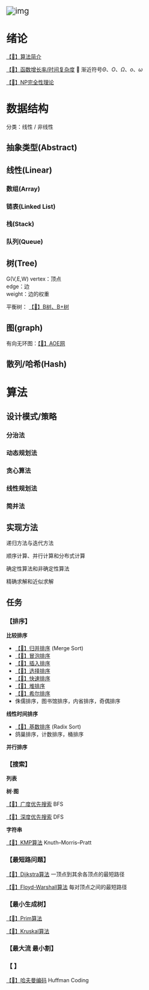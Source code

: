 <img src="pic/数据结构与算法树状图.jpg" alt="img" style="zoom:150%;" />

# 绪论

[【🧮】算法简介](detail/DS&A/算法简介.md)

[【🧮】函数增长率/时间复杂度](detail/DS&A/函数增长率.md) 🌟
	渐近符号$\Theta$、$O$、$\Omega$、$o$、$\omega$

[【🧮】NP完全性理论](detail/DS&A/NP完全性理论.md)

# 数据结构

分类：线性 / 非线性

## 抽象类型(Abstract)

## 线性(Linear)

### 数组(Array)

### 链表(Linked List)

### 栈(Stack)

### 队列(Queue)

## 树(Tree)

G(V,E,W) 
	vertex：顶点  
	edge：边  
	weight：边的权重

平衡树：
	[【🧮】B树、B+树](detail/DS&A/B树、B+树.md)

## 图(graph)

有向无环图：[【🧮】AOE网](detail/DS&A/AOE网.md)

## 散列/哈希(Hash)





# 算法

## 设计模式/策略

### 分治法

### 动态规划法

### 贪心算法

### 线性规划法

### 简并法

## 实现方法

递归方法与迭代方法

顺序计算、并行计算和分布式计算

确定性算法和非确定性算法

精确求解和近似求解

## 任务

### 【排序】

**比较排序**

- [【🧮】归并排序](detail/DS&A/归并排序.md) (Merge Sort)
- [【🧮】冒泡排序](detail/DS&A/冒泡排序.md)
- [【🧮】插入排序](detail/DS&A/插入排序.md)
- [【🧮】选择排序](detail/DS&A/选择排序.md)
- [【🧮】快速排序](detail/DS&A/快速排序.md)
- [【🧮】堆排序](detail/DS&A/堆排序.md)
- [【🧮】希尔排序](detail/DS&A/希尔排序.md)
- 侏儒排序，图书馆排序，内省排序，奇偶排序

**线性时间排序**

- [【🧮】基数排序](detail/DS&A/基数排序.md) (Radix Sort)
- 鸽巢排序，计数排序，桶排序

**并行排序**

### 【搜索】

**列表**

**树·图**

[【🧮】广度优先搜索](detail/DS&A/BFS.md) BFS

[【🧮】深度优先搜索](detail/DS&A/DFS.md) DFS

**字符串**

[【🧮】KMP算法](detail/DS&A/KMP算法.md) Knuth–Morris–Pratt

### 【最短路问题】

[【🧮】Dijkstra算法](detail/DS&A/Dijkstra算法.md)  一顶点到其余各顶点的最短路径

[【🧮】Floyd-Warshall算法](detail/DS&A/Floyd-Warshall算法.md) 每对顶点之间的最短路径

### 【最小生成树】

[【🧮】Prim算法](detail/DS&A/Prim算法.md)

[【🧮】Kruskal算法](detail/DS&A/Kruskal算法.md)

### 【最大流 最小割】



### 【 】

[【🧮】哈夫曼编码](detail/DS&A/哈夫曼编码.md) Huffman Coding

